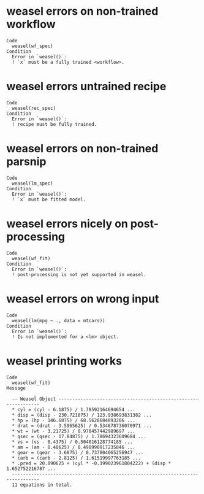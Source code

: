 # weasel errors on non-trained workflow

    Code
      weasel(wf_spec)
    Condition
      Error in `weasel()`:
      ! `x` must be a fully trained <workflow>.

# weasel errors untrained recipe

    Code
      weasel(rec_spec)
    Condition
      Error in `weasel()`:
      ! recipe must be fully trained.

# weasel errors on non-trained parsnip

    Code
      weasel(lm_spec)
    Condition
      Error in `weasel()`:
      ! `x` must be fitted model.

# weasel errors nicely on post-processing

    Code
      weasel(wf_fit)
    Condition
      Error in `weasel()`:
      ! post-processing is not yet supported in weasel.

# weasel errors on wrong input

    Code
      weasel(lm(mpg ~ ., data = mtcars))
    Condition
      Error in `weasel()`:
      ! Is not implemented for a <lm> object.

# weasel printing works

    Code
      weasel(wf_fit)
    Message
      
      -- Weasel Object ---------------------------------------------------------------
      * cyl = (cyl - 6.1875) / 1.78592164694654 ...
      * disp = (disp - 230.721875) / 123.938693831382 ...
      * hp = (hp - 146.6875) / 68.5628684893206 ...
      * drat = (drat - 3.5965625) / 0.534678736070971 ...
      * wt = (wt - 3.21725) / 0.978457442989697 ...
      * qsec = (qsec - 17.84875) / 1.78694323609684 ...
      * vs = (vs - 0.4375) / 0.504016128774185 ...
      * am = (am - 0.40625) / 0.498990917235846 ...
      * gear = (gear - 3.6875) / 0.737804065256947 ...
      * carb = (carb - 2.8125) / 1.61519997763185 ...
      * .pred = 20.090625 + (cyl * -0.199023961804222) + (disp * 1.652752216787 ...
      --------------------------------------------------------------------------------
      11 equations in total.

